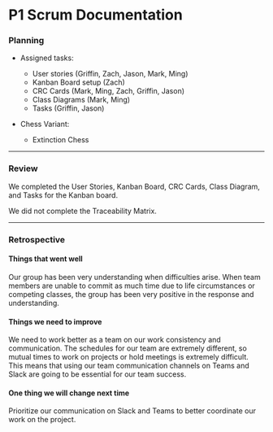 # P1 Scrum Documentation

### Planning

- Assigned tasks:
  - User stories (Griffin, Zach, Jason, Mark, Ming)
  - Kanban Board setup (Zach)
  - CRC Cards (Mark, Ming, Zach, Griffin, Jason)
  - Class Diagrams (Mark, Ming)
  - Tasks (Griffin, Jason)

- Chess Variant:
  - Extinction Chess

***
### Review
  We completed the User Stories, Kanban Board, CRC Cards, Class Diagram, and Tasks for the Kanban board.
  
  We did not complete the Traceability Matrix.

***
### Retrospective
#### Things that went well
Our group has been very understanding when difficulties arise. When team members are unable to commit as much time due to life circumstances or competing classes, the group has been very positive in the response and understanding.
#### Things we need to improve
We need to work better as a team on our work consistency and communication. The schedules for our team are extremely different, so mutual times to work on projects or hold meetings is extremely difficult. This means that using our team communication channels on Teams and Slack are going to be essential for our team success.
#### One thing we will change next time
Prioritize our communication on Slack and Teams to better coordinate our work on the project.
